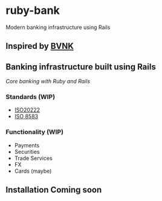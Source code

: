 # ruby-bank
Modern banking infrastructure using Rails

## Inspired by [BVNK](https://github.com/BVNK/bank)

## Banking infrastructure built using Rails
_Core banking with Ruby and Rails_

### Standards (WIP)
- [ISO20222](http://www.iso20022.org/)
- [ISO 8583](https://en.wikipedia.org/wiki/ISO_8583)

### Functionality (WIP)
- Payments
- Securities
- Trade Services
- FX
- Cards (maybe)

## Installation __Coming soon__

